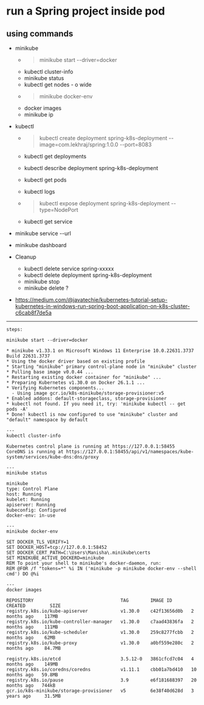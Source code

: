 # run a Spring project inside pod
## using commands 

- minikube
  - > minikube start --driver=docker
  - kubectl cluster-info
  - minikube status
  - kubectl get nodes - o wide
  - > minikube docker-env
  - docker images
  - minikube ip
- kubectl
  - > kubectl create deployment spring-k8s-deployment --image=com.lekhraj/spring:1.0.0 --port=8083
  - kubectl get deployments
  - kubectl describe deployment spring-k8s-deployment
  
  - kubectl get pods
  - kubectl logs <pod-name>
  
  - > kubectl expose deployment spring-k8s-deployment --type=NodePort
  - kubectl get service

- minikube service <service-name> --url
- minikube dashboard

- Cleanup
  - kubectl delete service spring-xxxxx
  - kubectl delete deployment spring-k8s-deployment
  - minikube stop
  - minikube delete ?
  
- https://medium.com/@javatechie/kubernetes-tutorial-setup-kubernetes-in-windows-run-spring-boot-application-on-k8s-cluster-c6cab8f7de5a  

--- 
```
steps:

minikube start --driver=docker

* minikube v1.33.1 on Microsoft Windows 11 Enterprise 10.0.22631.3737 Build 22631.3737
* Using the docker driver based on existing profile
* Starting "minikube" primary control-plane node in "minikube" cluster
* Pulling base image v0.0.44 ...
* Restarting existing docker container for "minikube" ...
* Preparing Kubernetes v1.30.0 on Docker 26.1.1 ...
* Verifying Kubernetes components...
  - Using image gcr.io/k8s-minikube/storage-provisioner:v5
* Enabled addons: default-storageclass, storage-provisioner
* kubectl not found. If you need it, try: 'minikube kubectl -- get pods -A'
* Done! kubectl is now configured to use "minikube" cluster and "default" namespace by default

---
kubectl cluster-info

Kubernetes control plane is running at https://127.0.0.1:58455
CoreDNS is running at https://127.0.0.1:58455/api/v1/namespaces/kube-system/services/kube-dns:dns/proxy

---
minikube status

minikube
type: Control Plane
host: Running
kubelet: Running
apiserver: Running
kubeconfig: Configured
docker-env: in-use

---
minikube docker-env

SET DOCKER_TLS_VERIFY=1
SET DOCKER_HOST=tcp://127.0.0.1:58452
SET DOCKER_CERT_PATH=C:\Users\Manisha\.minikube\certs
SET MINIKUBE_ACTIVE_DOCKERD=minikube
REM To point your shell to minikube's docker-daemon, run:
REM @FOR /f "tokens=*" %i IN ('minikube -p minikube docker-env --shell cmd') DO @%i

---
docker images

REPOSITORY                                TAG        IMAGE ID       CREATED         SIZE
registry.k8s.io/kube-apiserver            v1.30.0    c42f13656d0b   2 months ago    117MB
registry.k8s.io/kube-controller-manager   v1.30.0    c7aad43836fa   2 months ago    111MB
registry.k8s.io/kube-scheduler            v1.30.0    259c8277fcbb   2 months ago    62MB
registry.k8s.io/kube-proxy                v1.30.0    a0bf559e280c   2 months ago    84.7MB

registry.k8s.io/etcd                      3.5.12-0   3861cfcd7c04   4 months ago    149MB
registry.k8s.io/coredns/coredns           v1.11.1    cbb01a7bd410   10 months ago   59.8MB
registry.k8s.io/pause                     3.9        e6f181688397   20 months ago   744kB
gcr.io/k8s-minikube/storage-provisioner   v5         6e38f40d628d   3 years ago     31.5MB

```